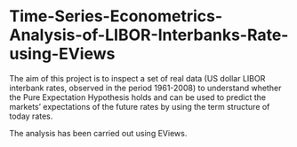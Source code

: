 # Time-Series-Econometrics-Analysis-of-LIBOR-Interbanks-Rate-using-EViews
The aim of this project is to inspect a set of real data (US dollar LIBOR interbank rates, observed in the period 1961-2008) to understand whether the Pure Expectation Hypothesis holds and can be used to predict the markets’ expectations of the future rates by using the term structure of today rates. 

The analysis has been carried out using EViews.
